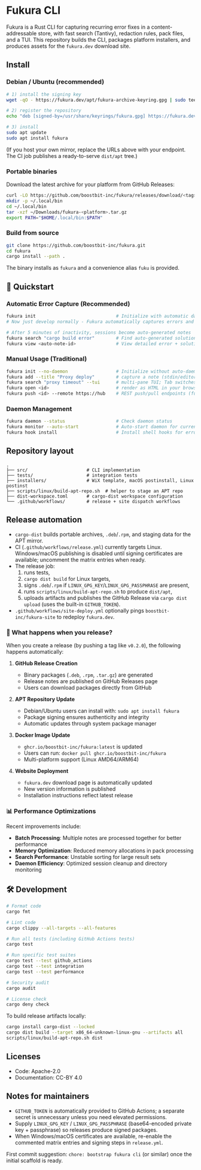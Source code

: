 # Fukura CLI

Fukura is a Rust CLI for capturing recurring error fixes in a content-addressable store, with fast search (Tantivy), redaction rules, pack files, and a TUI. This repository builds the CLI, packages platform installers, and produces assets for the `fukura.dev` download site.

## Install

### Debian / Ubuntu (recommended)

```bash
# 1) install the signing key
wget -qO - https://fukura.dev/apt/fukura-archive-keyring.gpg | sudo tee /usr/share/keyrings/fukura.gpg > /dev/null

# 2) register the repository
echo "deb [signed-by=/usr/share/keyrings/fukura.gpg] https://fukura.dev/apt stable main" | sudo tee /etc/apt/sources.list.d/fukura.list

# 3) install
sudo apt update
sudo apt install fukura
```

(If you host your own mirror, replace the URLs above with your endpoint. The CI job publishes a ready-to-serve `dist/apt` tree.)

### Portable binaries

Download the latest archive for your platform from GitHub Releases:

```bash
curl -LO https://github.com/boostbit-inc/fukura/releases/download/<tag>/fukura-<platform>.tar.gz
mkdir -p ~/.local/bin
cd ~/.local/bin
tar -xzf ~/Downloads/fukura-<platform>.tar.gz
export PATH="$HOME/.local/bin:$PATH"
```

### Build from source

```bash
git clone https://github.com/boostbit-inc/fukura.git
cd fukura
cargo install --path .
```

The binary installs as `fukura` and a convenience alias `fuku` is provided.

## 🚀 Quickstart

### Automatic Error Capture (Recommended)

```bash
fukura init                              # Initialize with automatic daemon startup
# Now just develop normally - Fukura automatically captures errors and solutions!

# After 5 minutes of inactivity, sessions become auto-generated notes
fukura search "cargo build error"        # Find auto-generated solutions
fukura view <auto-note-id>               # View detailed error + solution notes
```

### Manual Usage (Traditional)

```bash
fukura init --no-daemon                  # Initialize without auto-daemon
fukura add --title "Proxy deploy"        # capture a note (stdin/editor/file)
fukura search "proxy timeout" --tui      # multi-pane TUI; Tab switches panes
fukura open <id>                         # render as HTML in your browser
fukura push <id> --remote https://hub    # REST push/pull endpoints (future hub)
```

### Daemon Management

```bash
fukura daemon --status                   # Check daemon status
fukura monitor --auto-start              # Auto-start daemon for current directory
fukura hook install                      # Install shell hooks for error capture
```

## Repository layout

```
.
├── src/                      # CLI implementation
├── tests/                    # integration tests
├── installers/               # WiX template, macOS postinstall, Linux postinst
├── scripts/linux/build-apt-repo.sh  # helper to stage an APT repo
├── dist-workspace.toml       # cargo-dist workspace configuration
└── .github/workflows/        # release + site dispatch workflows
```

## Release automation

- `cargo-dist` builds portable archives, `.deb`/`.rpm`, and staging data for the APT mirror.
- CI (`.github/workflows/release.yml`) currently targets Linux. Windows/macOS publishing is disabled until signing certificates are available; uncomment the matrix entries when ready.
- The release job:
  1. runs tests,
  2. `cargo dist build` for Linux targets,
  3. signs `.deb`/`.rpm` if `LINUX_GPG_KEY`/`LINUX_GPG_PASSPHRASE` are present,
  4. runs `scripts/linux/build-apt-repo.sh` to produce `dist/apt`,
  5. uploads artifacts and publishes the GitHub Release via `cargo dist upload` (uses the built-in `GITHUB_TOKEN`).
- `.github/workflows/site-deploy.yml` optionally pings `boostbit-inc/fukura-site` to redeploy `fukura.dev`.

### 🚀 What happens when you release?

When you create a release (by pushing a tag like `v0.2.0`), the following happens automatically:

1. **GitHub Release Creation**
   - Binary packages (`.deb`, `.rpm`, `.tar.gz`) are generated
   - Release notes are published on GitHub Releases page
   - Users can download packages directly from GitHub

2. **APT Repository Update**
   - Debian/Ubuntu users can install with: `sudo apt install fukura`
   - Package signing ensures authenticity and integrity
   - Automatic updates through system package manager

3. **Docker Image Update**
   - `ghcr.io/boostbit-inc/fukura:latest` is updated
   - Users can run: `docker pull ghcr.io/boostbit-inc/fukura`
   - Multi-platform support (Linux AMD64/ARM64)

4. **Website Deployment**
   - `fukura.dev` download page is automatically updated
   - New version information is published
   - Installation instructions reflect latest release

### 📊 Performance Optimizations

Recent improvements include:
- **Batch Processing**: Multiple notes are processed together for better performance
- **Memory Optimization**: Reduced memory allocations in pack processing
- **Search Performance**: Unstable sorting for large result sets
- **Daemon Efficiency**: Optimized session cleanup and directory monitoring

## 🛠️ Development

```bash
# Format code
cargo fmt

# Lint code
cargo clippy --all-targets --all-features

# Run all tests (including GitHub Actions tests)
cargo test

# Run specific test suites
cargo test --test github_actions
cargo test --test integration
cargo test --test performance

# Security audit
cargo audit

# License check
cargo deny check
```

To build release artifacts locally:

```bash
cargo install cargo-dist --locked
cargo dist build --target x86_64-unknown-linux-gnu --artifacts all
scripts/linux/build-apt-repo.sh dist
```

## Licenses

- Code: Apache-2.0
- Documentation: CC-BY 4.0

## Notes for maintainers

- `GITHUB_TOKEN` is automatically provided to GitHub Actions; a separate secret is unnecessary unless you need elevated permissions.
- Supply `LINUX_GPG_KEY` / `LINUX_GPG_PASSPHRASE` (base64-encoded private key + passphrase) so releases produce signed packages.
- When Windows/macOS certificates are available, re-enable the commented matrix entries and signing steps in `release.yml`.

First commit suggestion: `chore: bootstrap fukura cli` (or similar) once the initial scaffold is ready.
